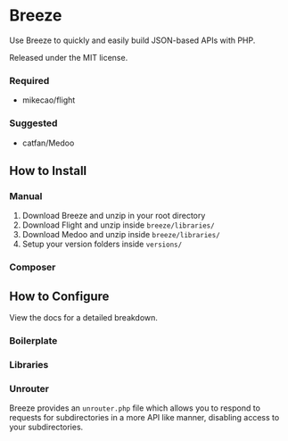 # Breeze

Use Breeze to quickly and easily build JSON-based APIs with PHP.

Released under the MIT license.

### Required

- mikecao/flight

### Suggested

- catfan/Medoo

## How to Install

### Manual

1. Download Breeze and unzip in your root directory
2. Download Flight and unzip inside `breeze/libraries/`
3. Download Medoo and unzip inside `breeze/libraries/`
4. Setup your version folders inside `versions/`

### Composer

## How to Configure

View the docs for a detailed breakdown.

### Boilerplate

### Libraries

### Unrouter

Breeze provides an `unrouter.php` file which allows you to respond to requests for subdirectories in a more API like manner, disabling access to your subdirectories.
